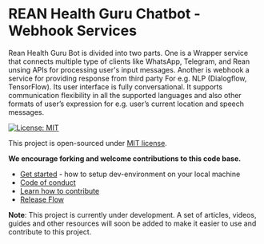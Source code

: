 # REAN Health Guru Chatbot - Webhook Services

Rean Health Guru Bot is divided into two parts. One is a Wrapper service that connects multiple type of clients like WhatsApp, Telegram, and Rean unsing APIs for processing user's input messages. Another is webhook a service for providing response from third party For e.g. NLP (Dialogflow, TensorFlow).  Its user interface is fully conversational. It supports communication flexibility in all the supported languages and also other formats of user’s expression for e.g. user’s current location and speech messages.

[![License: MIT](https://img.shields.io/badge/License-MIT-yellow.svg)](./LICENSE)

This project is open-sourced under [MIT license](./LICENSE).

__We encourage forking and welcome contributions to this code base.__

* [Get started](docs/get-started.md) - how to setup dev-environment on your local machine
* [Code of conduct](./CODE_OF_CONDUCT.md)
* [Learn how to contribute](./CONTRIBUTING.md)
* [Release Flow](docs/release_flow.md)


**Note**: This project is currently under development. A set of articles, videos, guides and other resources will soon be added to make it easier to use and contribute to this project.
